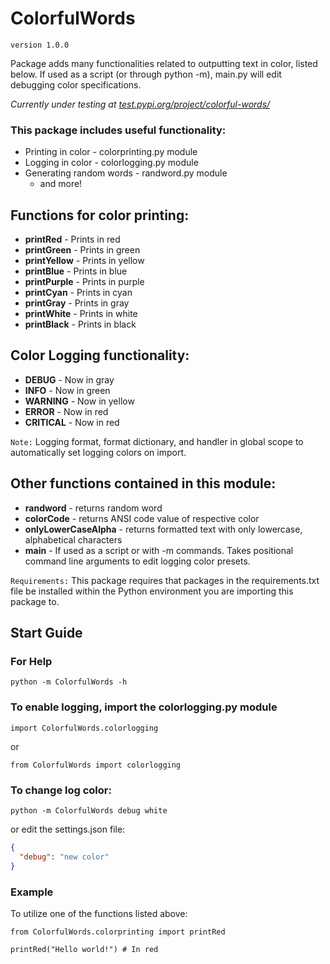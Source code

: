 # ColorfulWords
`version 1.0.0`

Package adds many functionalities related to outputting text in color, listed below. If used as a script (or through python -m), main.py will edit debugging color specifications.

*Currently under testing at [test.pypi.org/project/colorful-words/](https://test.pypi.org/project/colorful-words/)*

### This package includes useful functionality:
* Printing in color - colorprinting.py module
* Logging in color - colorlogging.py module
* Generating random words - randword.py module
  * and more!

## Functions for color printing:
* **printRed** - Prints in red
* **printGreen** - Prints in green
* **printYellow** - Prints in yellow
* **printBlue** - Prints in blue
* **printPurple** - Prints in purple
* **printCyan** - Prints in cyan
* **printGray** - Prints in gray
* **printWhite** - Prints in white
* **printBlack** - Prints in black

## Color Logging functionality:
* **DEBUG** - Now in gray
* **INFO** - Now in green
* **WARNING** - Now in yellow
* **ERROR** - Now in red
* **CRITICAL** - Now in red

`Note:` Logging format, format dictionary, and handler in global scope to automatically set logging colors on import.

## Other functions contained in this module:
* **randword** - returns random word
* **colorCode** - returns ANSI code value of respective color
* **onlyLowerCaseAlpha** - returns formatted text with only lowercase, alphabetical characters
* **main** - If used as a script or with -m commands. Takes positional command line arguments to edit logging color presets.

`Requirements:` This package requires that packages in the requirements.txt file be installed within the Python environment you are importing this package to.

## Start Guide
### For Help
```commandline
python -m ColorfulWords -h
```

### To enable logging, import the colorlogging.py module
```doctest
import ColorfulWords.colorlogging
```
or
```doctest
from ColorfulWords import colorlogging
```

### To change log color:
```commandline
python -m ColorfulWords debug white
```
or edit the settings.json file:
```json
{
  "debug": "new color"
}
```

### Example
To utilize one of the functions listed above:
```doctest
from ColorfulWords.colorprinting import printRed

printRed("Hello world!") # In red
```
